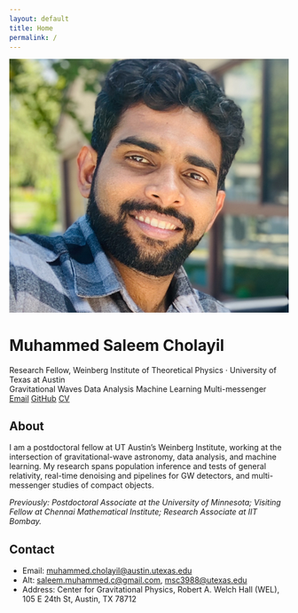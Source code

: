 ```yaml
---
layout: default
title: Home
permalink: /
---
```


<div class="profile card">
  <img src="/assets/profile.jpg" alt="Portrait of Muhammed Saleem">
  <div class="who">
    <h1 class="name">Muhammed Saleem Cholayil</h1>
    <div class="role">Research Fellow, Weinberg Institute of Theoretical Physics · University of Texas at Austin</div>
    <div>
      <span class="badge">Gravitational Waves</span>
      <span class="badge">Data Analysis</span>
      <span class="badge">Machine Learning</span>
      <span class="badge">Multi-messenger</span>
    </div>
    <div class="btns">
      <a class="btn" href="mailto:muhammed.cholayil@austin.utexas.edu">Email</a>
      <a class="btn" target="_blank" rel="noopener" href="https://github.com/saleem-muhammed">GitHub</a>
      <a class="btn" href="/cv/">CV</a>
    </div>
  </div>
</div>

## About
I am a postdoctoral fellow at UT Austin’s Weinberg Institute, working at the intersection of gravitational-wave astronomy, data analysis, and machine learning. My research spans population inference and tests of general relativity, real-time denoising and pipelines for GW detectors, and multi-messenger studies of compact objects.

*Previously: Postdoctoral Associate at the University of Minnesota; Visiting Fellow at Chennai Mathematical Institute; Research Associate at IIT Bombay.*

## Contact
- Email: [muhammed.cholayil@austin.utexas.edu](mailto:muhammed.cholayil@austin.utexas.edu)  
- Alt: [saleem.muhammed.c@gmail.com](mailto:saleem.muhammed.c@gmail.com), [msc3988@utexas.edu](mailto:msc3988@utexas.edu)  
- Address: Center for Gravitational Physics, Robert A. Welch Hall (WEL), 105 E 24th St, Austin, TX 78712

